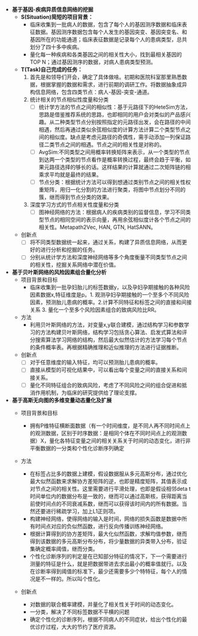 - **基于基因-疾病异质信息网络的挖掘**
    + **S(Situation)简短的项目背景：**
        + 临床收集到一批病人的数据，包含了每个人的基因测序数据和临床表征数据。基因测序数据包含每个人发生的基因突变、基因突变名、和基因所在的功能通道；临床表征数据是记录每个人的患病类型，总共划分了四十多中疾病。
        + 量化每一种疾病和各类基因之间的相关性大小，找到最相关基因的TOP N；通过基因测序的数据，对病人患病类型预测。
    + **T(Task)自己完成的任务：**
        1. 首先是和领导们开会，确定了具体做啥。初期和医院科室那里熟悉数据，根据掌握的数据和需求，进行前期的调研工作。将数据抽象成异构信息网络，包含四类节点：病人-基因-突变-通道。
        2. 统计相关的节点相似性度量和分类
            - [ ] 统计学方法的节点之间的相似性：基于元路径下的HeteSim方法，思路是借鉴推荐系统的思路，也即相同的用户会对类似的产品感兴趣。从二种类型节点分别按照指定的元路径出发，会在路径的中间相遇，然后再通过类似余弦相似度的计算方法计算二个类型节点之间的相似度。缺点是考虑元路径的奇偶性，需手动添加一列保证路径二类节点之间的相遇。节点之间的相关性是对称的。
            - [ ] AvgSim:不同类型之间用概率转换矩阵来表示，从一个类型的节点到达两一个类型的节点看作是概率转换过程，最终会趋于平衡，如果元路径选择的够长的话。这样结果的计算就通过二次矩阵链的相乘求平均就是最终的结果。
            - [ ] 节点分类：根据统计方法可以得到想通过类别节点之间的相关性权重矩阵，用归一化分割的方法进行聚类，将图中节点划分不同的簇，继而得到节点分类的效果。
            
        2. 深度学习方式的节点相关性度量和分类
            - [ ] 图神经网络的方法：根据病人的疾病类别的监督信息，学习不同类型节点的相同空间的表示向量，再用余弦相似度计各个节点之间的相关性。Metapath2Vec, HAN, GTN, HatSANN。

    + 创新点
        - [ ] 将不同类型数据统一起来，通过关系，构建了异质信息网络，从而更好的进行分析和挖掘的任务。
        - [ ] 分别从统计学方法和深度神经网络等多个角度衡量不同类型节点之间的相关性，挖掘关系网络中潜在价值。
            
- **基于贝叶斯网络的风险因素组合量化分析**
    + 项目背景和目标
        * 临床收集到一批孕妇胎儿的标签数据y，以及孕妇孕期接触的各种风险因素数据x,特征维度是p。1. 观测孕妇孕期接触的一个至多个不同风险因素，预测胎儿患病的概率。2.计算不同特征和标签之间的直接和间接关系 3. 量化一个至多个风险因素组合的致病风险比RR。
    + 方法
        * 利用贝叶斯网络的方法，对变量x,y联合建模，通过结构学习和参数学习的方法构建贝叶斯网络，结构学习包括贪心算法、启发式算法和评分搜索算法学习网络的结构，然后最大似然估计的方法学习每个节点的条件概率表。再根据精确推理和近似推理的方法进行证据推断。
    + 创新点
        - [ ] 对于任意维度的输入特征，均可以预测胎儿患病的概率。
        - [ ] 直接从模型的可视化结果中，可以看出每个变量之间的直接关系和间接关系。
        - [ ] 量化不同特征组合的致病风险，考虑了不同风险之间的组合促进和抵消作用机制，为临床的研究提供给了理论支撑。

- **基于高斯无向图的多维变量动态量化及扩展**
    + 项目背景和目标
        * 拥有P维特征横断面数据（有一个时间维度，是不同人再不同时间点上的观测数据，区别于时序数据：是相同个体在不同时间点上的观测数据）X，量化各特征变量之间的相关关系关于时间的动态变化，进行非平衡数据的一分类和个性化诊断序列确定
    + 方法
        * 在标签占比多的数据上建模，假设数据服从多元高斯分布，通过优化最大似然函数来求解协方差矩阵的逆，也即是精度矩阵，其值表示成对节点之间的相关性。这里需要进行平滑处理，也即是假设相邻deta t时间单位内的数据分布是一致的，继而可以通过高斯核，获得距离当前使时间点的不同衰减系数，继而可以获得该时间内的所有数据。当然还要进行稀疏学习，加上L1正则项。
        * 构建神经网络，使得网络的输入是时间，网络的损失函数是数据中所有时间点对应的负似然函数，进行反向传播训练神经网络。
        * 根据计算得到的协方差矩阵，最大化似然函数，求解均值参数，继而得到该数据的多元高斯分布分布，将少量数据的异类带入分布，验证集确定概率阈值，继而分类。
        * 个性化诊断序列的判定是在已知部分特征的情况下，下一个需要进行测量的特征是什么，就是把数据带进去求出最小的概率值就行。以及在诊断率得到阈值的标准下，最少还需要多少个特特征，每个人的情况是不一样的。所以叫个性化。

    + 创新点
        * 对数据的联合概率建模，并量化了相关性关于时间的动态变化。
        * 一分类，解决了不同标签数据不平横的问题
        * 确定个性化的诊断序列，根据不同病人的不同症状，给出个性化的最优诊疗过程，大大的节约了医疗资源。
